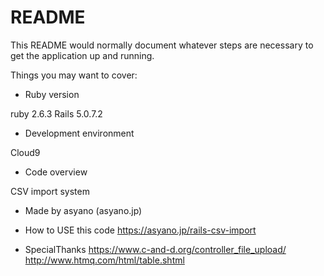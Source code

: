 # README

This README would normally document whatever steps are necessary to get the
application up and running.

Things you may want to cover:

* Ruby version

ruby 2.6.3
Rails 5.0.7.2

* Development environment

Cloud9

* Code overview

CSV import system

* Made by asyano (asyano.jp)
* How to USE this code
https://asyano.jp/rails-csv-import

* SpecialThanks
https://www.c-and-d.org/controller_file_upload/
http://www.htmq.com/html/table.shtml


